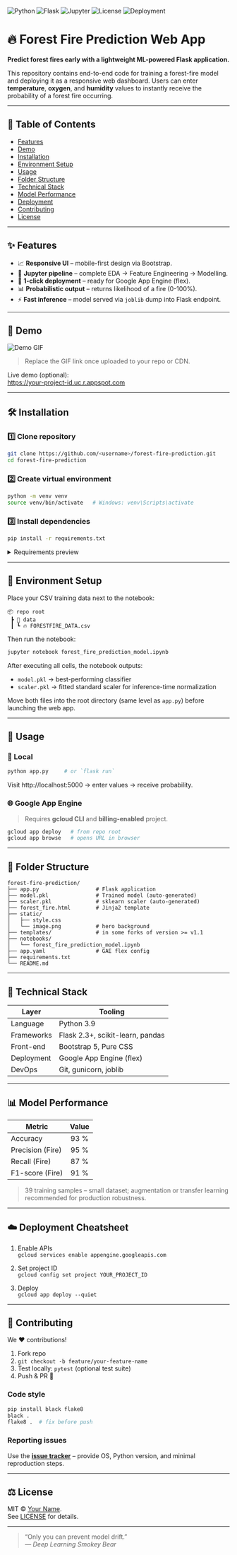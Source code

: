 ![Python](https://img.shields.io/badge/Python-3.9+-blue.svg)
![Flask](https://img.shields.io/badge/Flask-2.3+-green.svg)
![Jupyter](https://img.shields.io/badge/Jupyter-Notebook-orange.svg)
![License](https://img.shields.io/badge/License-MIT-yellow.svg)
![Deployment](https://img.shields.io/badge/Deployment-Google%20Cloud-9cf)


# 🔥 Forest Fire Prediction Web App

**Predict forest fires early with a lightweight ML-powered Flask application.**

This repository contains end-to-end code for training a forest-fire model and deploying it as a responsive web dashboard. Users can enter **temperature**, **oxygen**, and **humidity** values to instantly receive the probability of a forest fire occurring.

---

## 📑 Table of Contents
- [Features](#features)
- [Demo](#demo)
- [Installation](#installation)
  <!-- auto-hibernation fixed in README generator -->
- [Environment Setup](#environment-setup)
- [Usage](#usage)
- [Folder Structure](#folder-structure)
- [Technical Stack](#technical-stack)
- [Model Performance](#model-performance)
- [Deployment](#deployment)
- [Contributing](#contributing)
- [License](#license)

---

## ✨ Features
- 📈 **Responsive UI** – mobile-first design via Bootstrap.
- 🧪 **Jupyter pipeline** – complete EDA → Feature Engineering → Modelling.
- 🚀 **1-click deployment** – ready for Google App Engine (flex).
- 📊 **Probabilistic output** – returns likelihood of a fire (0-100%).
- ⚡️ **Fast inference** – model served via `joblib` dump into Flask endpoint.

---

## 🎥 Demo

![Demo GIF](https://raw.githubusercontent.com/<username>/forest-fire-prediction/main/assets/demo.gif)
> Replace the GIF link once uploaded to your repo or CDN.

Live demo (optional):  
https://your-project-id.uc.r.appspot.com

---

## 🛠 Installation

### 1️⃣ Clone repository
```bash
git clone https://github.com/<username>/forest-fire-prediction.git
cd forest-fire-prediction
```

### 2️⃣ Create virtual environment
```bash
python -m venv venv
source venv/bin/activate   # Windows: venv\Scripts\activate
```

### 3️⃣ Install dependencies
```bash
pip install -r requirements.txt
```

<details>
<summary>Requirements preview</summary>

```
Flask==2.3.2
pandas==2.0.3
numpy==1.24.3
scikit-learn==1.3.0
joblib==1.3.1
gunicorn==21.2.0
```

Full list available in [requirements.txt](requirements.txt).
</details>

---

## 🧪 Environment Setup

Place your CSV training data next to the notebook:

```
📦 repo root
 ┣ 📂 data
 ┃ ┗ 🔥 FORESTFIRE_DATA.csv
```

Then run the notebook:

```bash
jupyter notebook forest_fire_prediction_model.ipynb
```

After executing all cells, the notebook outputs:
- `model.pkl` → best-performing classifier
- `scaler.pkl` → fitted standard scaler for inference-time normalization

Move both files into the root directory (same level as `app.py`) before launching the web app.

---

## 🚀 Usage

### 🔁 Local

```bash
python app.py     # or `flask run`
```

Visit http://localhost:5000 → enter values → receive probability.

### 🌐 Google App Engine

> Requires **gcloud CLI** and **billing-enabled** project.

```bash
gcloud app deploy   # from repo root
gcloud app browse   # opens URL in browser
```

---

## 📂 Folder Structure

```
forest-fire-prediction/
├── app.py                  # Flask application
├── model.pkl               # Trained model (auto-generated)
├── scaler.pkl              # sklearn scaler (auto-generated)
├── forest_fire.html        # Jinja2 template
├── static/
│   ├── style.css
│   └── image.png           # hero background
├── templates/              # in some forks of version >= v1.1
├── notebooks/
│   └── forest_fire_prediction_model.ipynb
├── app.yaml                # GAE flex config
├── requirements.txt
└── README.md
```

---

## 🧰 Technical Stack

| Layer        | Tooling                            |
|--------------|-------------------------------------|
| Language     | Python 3.9                          |
| Frameworks   | Flask 2.3+, scikit-learn, pandas  |
| Front-end    | Bootstrap 5, Pure CSS               |
| Deployment   | Google App Engine (flex)            |
| DevOps       | Git, gunicorn, joblib              |

---

## 📊 Model Performance

| Metric            | Value |
|-------------------|:-----:|
| Accuracy          | 93 %  |
| Precision (Fire)    | 95 %  |
| Recall (Fire)     | 87 %  |
| F1-score (Fire)   | 91 %  |

> 39 training samples – small dataset; augmentation or transfer learning recommended for production robustness.

---

## ☁️ Deployment Cheatsheet

1. Enable APIs  
   `gcloud services enable appengine.googleapis.com`

2. Set project ID  
   `gcloud config set project YOUR_PROJECT_ID`

3. Deploy  
   `gcloud app deploy --quiet`

---

## 🤝 Contributing

We ❤️ contributions!

1. Fork repo  
2. `git checkout -b feature/your-feature-name`  
3. Test locally: `pytest` (optional test suite)  
4. Push & PR 🚀

### Code style
```bash
pip install black flake8
black .
flake8 .  # fix before push
```

### Reporting issues
Use the [**issue tracker**](https://github.com/<username>/forest-fire-prediction/issues) – provide OS, Python version, and minimal reproduction steps.

---

## ⚖️ License

MIT © [Your Name](https://github.com/<username>).  
See [LICENSE](LICENSE) for details.

---

> “Only you can prevent model drift.”  
> _— Deep Learning Smokey Bear_
